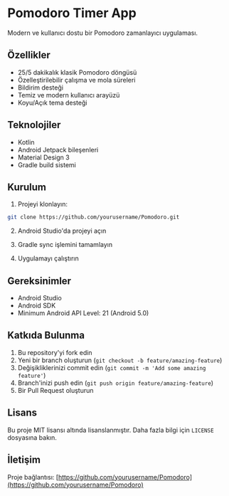 # Pomodoro Timer App

Modern ve kullanıcı dostu bir Pomodoro zamanlayıcı uygulaması.

## Özellikler

- 25/5 dakikalık klasik Pomodoro döngüsü
- Özelleştirilebilir çalışma ve mola süreleri
- Bildirim desteği
- Temiz ve modern kullanıcı arayüzü
- Koyu/Açık tema desteği

## Teknolojiler

- Kotlin
- Android Jetpack bileşenleri
- Material Design 3
- Gradle build sistemi

## Kurulum

1. Projeyi klonlayın:
```bash
git clone https://github.com/yourusername/Pomodoro.git
```

2. Android Studio'da projeyi açın

3. Gradle sync işlemini tamamlayın

4. Uygulamayı çalıştırın

## Gereksinimler

- Android Studio
- Android SDK
- Minimum Android API Level: 21 (Android 5.0)

## Katkıda Bulunma

1. Bu repository'yi fork edin
2. Yeni bir branch oluşturun (`git checkout -b feature/amazing-feature`)
3. Değişikliklerinizi commit edin (`git commit -m 'Add some amazing feature'`)
4. Branch'inizi push edin (`git push origin feature/amazing-feature`)
5. Bir Pull Request oluşturun

## Lisans

Bu proje MIT lisansı altında lisanslanmıştır. Daha fazla bilgi için `LICENSE` dosyasına bakın.

## İletişim

Proje bağlantısı: [https://github.com/yourusername/Pomodoro](https://github.com/yourusername/Pomodoro)